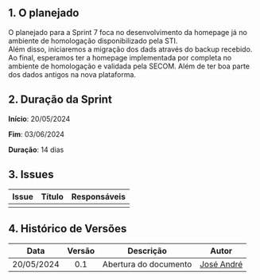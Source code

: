 ## 1. O planejado

O planejado para a Sprint 7 foca no desenvolvimento da homepage já no ambiente de homologação disponibilizado pela STI.<br>
Além disso, iniciaremos a migração dos dads através do backup recebido. <br>
Ao final, esperamos ter a homepage implementada por completa no ambiente de homologação e validada pela SECOM. Além de ter boa parte dos dados antigos na nova plataforma.

## 2. Duração da Sprint

**Início**: 20/05/2024

**Fim**: 03/06/2024

**Duração**: 14 dias

## 3. Issues

|                            Issue                             |              Título               |                    Responsáveis                     |
| :----------------------------------------------------------: | :-------------------------------: | :-------------------------------------------------: |
|  |


## 4. Histórico de Versões

| Data       | Versão | Descrição                                 | Autor             |
| :--------: | :----: | :--------------------:                    | :---------------: |
| 20/05/2024 |  0.1   | Abertura do documento                     | [José André ](https://github.com/joseandre25) |
